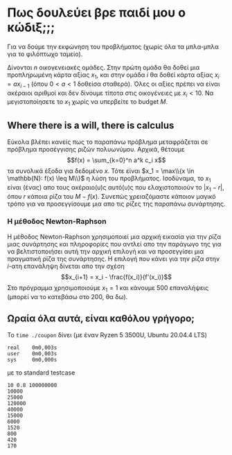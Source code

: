 # Πως δουλεύει βρε παιδί μου ο κώδιξ;;;

Για να δούμε την εκφώνηση του προβλήματος (χωρίς όλα τα μπλα-μπλα για το φιλόπτωχο ταμείο).

Δίνονται $n$ οικογενειακές ομάδες. Στην πρώτη ομάδα θα δοθεί μια προπληρωμένη κάρτα αξίας $x_1$, και στην ομάδα $i$ θα δοθεί κάρτα αξίας $x_{i} = ax_{i-1}$ (όπου $0<a<1$ δοθείσα σταθερά). Όλες οι αξίες πρέπει να είναι ακέραιοι αριθμοί και δεν δίνουμε τίποτα στις οικογένειες με $x_i < 10$. Να μεγιστοποίησετε το $x_1$ χωρίς να υπερβείτε το budget $M$.

## Where there is a will, there is calculus

Εύκολα βλέπει κανείς πως το παραπάνω πρόβλημα μεταφράζεται σε πρόβλημα προσέγγισης ριζών πολυωνύμου. Αρχικά, θέτουμε $$f(x) = \sum_{k=0}^n a^k c_i x$$ τα συνολικά έξοδα για δεδομένο $x$. Τότε είναι $x_1 = \max\\{x \in \mathbb{N}: f(x) \leq M\\}$ η λύση του προβλήματος. Ισοδύναμα, το $x_1$ είναι (ένας) απο τους ακέραιο(υ)ς αυτό(υ)ς που ελαχιστοποιούν το $|x_1 - r|$, όπου $r$ κάποια ρίζα του $M-f(x)$. Συνεπώς χρειαζόμαστε κάποιον μαγικό τρόπο για να προσεγγίσουμε μια απο τις ρίζες της παραπάνω συνάρτησης.

### Η μέθοδος Newton-Raphson

Η μέθοδος Newton-Raphson χρησιμοποιεί μια αρχική εικασία για την ρίζα μιας συνάρτησης και πληροφορίες που αντλεί απο την παράγωγο της για να βελτιστοποιήσει αυτή την αρχική επιλογή και να προσεγγίσει μια πραγματική ρίζα της συνάρτησης. Η επιλογή που κάνει για την ρίζα στην $i$-ατη επανάληψη δίνεται απο την σχέση $$x_{i+1} = x_i - \frac{f(x_i)}{f'(x_i)}$$ Στο πρόγραμμα χρησιμοποιούμε $x_1 = 1$ και κάνουμε 500 επαναλήψεις (μπορεί να το κατεβάσω στο 200, θα δω).

## Ωραία όλα αυτά, είναι καθόλου γρήγορο;

To `time ./coupon` δίνει (με έναν Ryzen 5 3500U, Ubuntu 20.04.4 LTS)

```
real    0m0,003s
user    0m0,003s
sys     0m0,000s
```

με το standard testcase

```
10 0.8 100000000
10000
25000
120000
40000
15000
6000
1520
800
420
170
```
